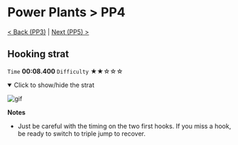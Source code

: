 # Power Plants > PP4

[< Back (PP3)](https://github.com/Doublevil/scbspeedrun/blob/main/levels/pp/PP3.md) | [Next (PP5) >](https://github.com/Doublevil/scbspeedrun/blob/main/levels/pp/PP5.md)

## Hooking strat

`Time` **00:08.400** `Difficulty` ★★☆☆☆
<details open>
  <summary>Click to show/hide the strat</summary>

  ![gif](https://github.com/Doublevil/scbspeedrun/blob/main/media/levels/pp/PP4_HookingStrat.webp)

  **Notes**
  - Just be careful with the timing on the two first hooks. If you miss a hook, be ready to switch to triple jump to recover.
</details>
